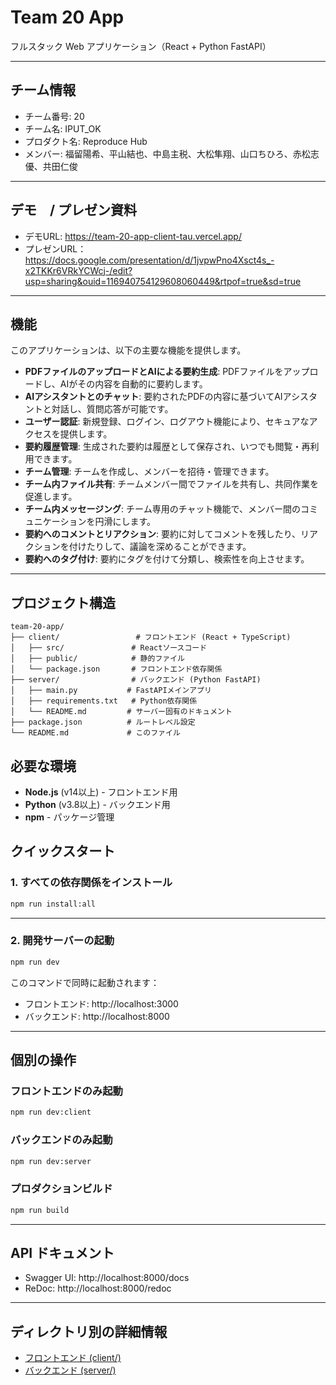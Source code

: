 # Team 20 App

フルスタック Web アプリケーション（React + Python FastAPI）

---

## チーム情報
- チーム番号: 20
- チーム名: IPUT_OK
- プロダクト名: Reproduce Hub
- メンバー: 福留陽希、平山結也、中島主税、大松隼翔、山口ちひろ、赤松志優、共田仁俊

---

## デモ　/ プレゼン資料
- デモURL: https://team-20-app-client-tau.vercel.app/
- プレゼンURL：https://docs.google.com/presentation/d/1jvpwPno4Xsct4s_-x2TKKr6VRkYCWcj-/edit?usp=sharing&ouid=116940754129608060449&rtpof=true&sd=true

---

## 機能
このアプリケーションは、以下の主要な機能を提供します。

- **PDFファイルのアップロードとAIによる要約生成**: PDFファイルをアップロードし、AIがその内容を自動的に要約します。
- **AIアシスタントとのチャット**: 要約されたPDFの内容に基づいてAIアシスタントと対話し、質問応答が可能です。
- **ユーザー認証**: 新規登録、ログイン、ログアウト機能により、セキュアなアクセスを提供します。
- **要約履歴管理**: 生成された要約は履歴として保存され、いつでも閲覧・再利用できます。
- **チーム管理**: チームを作成し、メンバーを招待・管理できます。
- **チーム内ファイル共有**: チームメンバー間でファイルを共有し、共同作業を促進します。
- **チーム内メッセージング**: チーム専用のチャット機能で、メンバー間のコミュニケーションを円滑にします。
- **要約へのコメントとリアクション**: 要約に対してコメントを残したり、リアクションを付けたりして、議論を深めることができます。
- **要約へのタグ付け**: 要約にタグを付けて分類し、検索性を向上させます。

---

## プロジェクト構造

```
team-20-app/
├── client/                 # フロントエンド (React + TypeScript)
│   ├── src/               # Reactソースコード
│   ├── public/            # 静的ファイル
│   └── package.json       # フロントエンド依存関係
├── server/                # バックエンド (Python FastAPI)
│   ├── main.py           # FastAPIメインアプリ
│   ├── requirements.txt   # Python依存関係
│   └── README.md         # サーバー固有のドキュメント
├── package.json          # ルートレベル設定
└── README.md             # このファイル

```

## 必要な環境

- **Node.js** (v14以上) - フロントエンド用
- **Python** (v3.8以上) - バックエンド用
- **npm** - パッケージ管理

## クイックスタート

### 1. すべての依存関係をインストール

```bash
npm run install:all
```

---

### 2. 開発サーバーの起動

```bash
npm run dev
```

このコマンドで同時に起動されます：
- フロントエンド: http://localhost:3000
- バックエンド: http://localhost:8000

---

## 個別の操作

### フロントエンドのみ起動
```bash
npm run dev:client
```

### バックエンドのみ起動
```bash
npm run dev:server
```

### プロダクションビルド
```bash
npm run build
```

---

## API ドキュメント

- Swagger UI: http://localhost:8000/docs
- ReDoc: http://localhost:8000/redoc

---

## ディレクトリ別の詳細情報

- [フロントエンド (client/)](./client/README.md)
- [バックエンド (server/)](./server/README.md)